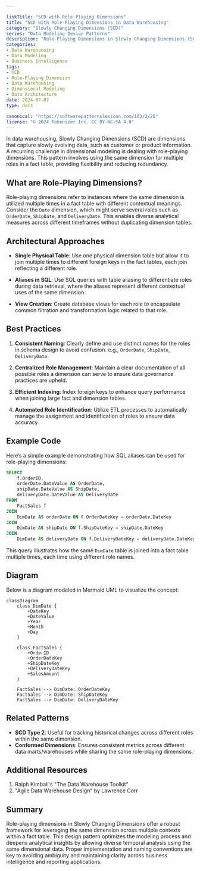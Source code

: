 ```yaml
---

linkTitle: "SCD with Role-Playing Dimensions"
title: "SCD with Role-Playing Dimensions in Data Warehousing"
category: "Slowly Changing Dimensions (SCD)"
series: "Data Modeling Design Patterns"
description: "Role-Playing Dimensions in Slowly Changing Dimensions (SCD) and their application in data warehousing models. This pattern describes how to utilize the same dimension for multiple purposes in fact tables, enhancing analytical capabilities."
categories:
- Data Warehousing
- Data Modeling
- Business Intelligence
tags:
- SCD
- Role-Playing Dimension
- Data Warehousing
- Dimensional Modeling
- Data Architecture
date: 2024-07-07
type: docs

canonical: "https://softwarepatternslexicon.com/103/3/26"
license: "© 2024 Tokenizer Inc. CC BY-NC-SA 4.0"
---
```


In data warehousing, Slowly Changing Dimensions (SCD) are dimensions that capture slowly evolving data, such as customer or product information. A recurring challenge in dimensional modeling is dealing with role-playing dimensions. This pattern involves using the same dimension for multiple roles in a fact table, providing flexibility and reducing redundancy.

## What are Role-Playing Dimensions?

Role-playing dimensions refer to instances where the same dimension is utilized multiple times in a fact table with different contextual meanings. Consider the `Date` dimension, which might serve several roles such as `OrderDate`, `ShipDate`, and `DeliveryDate`. This enables diverse analytical measures across different timeframes without duplicating dimension tables.

## Architectural Approaches

* **Single Physical Table**: Use one physical dimension table but allow it to join multiple times to different foreign keys in the fact tables, each join reflecting a different role.
  
* **Aliases in SQL**: Use SQL queries with table aliasing to differentiate roles during data retrieval, where the aliases represent different contextual uses of the same dimension.

* **View Creation**: Create database views for each role to encapsulate common filtration and transformation logic related to that role.

## Best Practices

1. **Consistent Naming**: Clearly define and use distinct names for the roles in schema design to avoid confusion. e.g., `OrderDate`, `ShipDate`, `DeliveryDate`.
   
2. **Centralized Role Management**: Maintain a clear documentation of all possible roles a dimension can serve to ensure data governance practices are upheld.

3. **Efficient Indexing**: Index foreign keys to enhance query performance when joining large fact and dimension tables.

4. **Automated Role Identification**: Utilize ETL processes to automatically manage the assignment and identification of roles to ensure data accuracy.

## Example Code

Here’s a simple example demonstrating how SQL aliases can be used for role-playing dimensions:

```sql
SELECT
    f.OrderID,
    orderDate.DateValue AS OrderDate,
    shipDate.DateValue AS ShipDate,
    deliveryDate.DateValue AS DeliveryDate
FROM
    FactSales f
JOIN
    DimDate AS orderDate ON f.OrderDateKey = orderDate.DateKey
JOIN
    DimDate AS shipDate ON f.ShipDateKey = shipDate.DateKey
JOIN
    DimDate AS deliveryDate ON f.DeliveryDateKey = deliveryDate.DateKey;
```

This query illustrates how the same `DimDate` table is joined into a fact table multiple times, each time using different role names.

## Diagram

Below is a diagram modeled in Mermaid UML to visualize the concept:

```mermaid
classDiagram
    class DimDate {
        +DateKey
        +DateValue
        +Year
        +Month
        +Day
    }
    
    class FactSales {
        +OrderID
        +OrderDateKey
        +ShipDateKey
        +DeliveryDateKey
        +SalesAmount
    }

    FactSales --> DimDate: OrderDateKey
    FactSales --> DimDate: ShipDateKey
    FactSales --> DimDate: DeliveryDateKey
```

## Related Patterns

- **SCD Type 2**: Useful for tracking historical changes across different roles within the same dimension.
- **Conformed Dimensions**: Ensures consistent metrics across different data marts/warehouses while sharing the same role-playing dimensions.
  
## Additional Resources

1. Ralph Kimball's "The Data Warehouse Toolkit"
2. "Agile Data Warehouse Design" by Lawrence Corr

## Summary

Role-playing dimensions in Slowly Changing Dimensions offer a robust framework for leveraging the same dimension across multiple contexts within a fact table. This design pattern optimizes the modeling process and deepens analytical insights by allowing diverse temporal analysis using the same dimensional data. Proper implementation and naming conventions are key to avoiding ambiguity and maintaining clarity across business intelligence and reporting applications.
